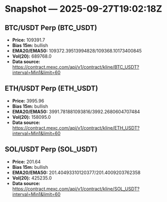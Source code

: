 # Snapshot — 2025-09-27T19:02:18Z

## BTC/USDT Perp (BTC_USDT)
- **Price:** 109391.7
- **Bias 15m:** bullish
- **EMA20/EMA50:** 109372.39513994828/109368.10173400845
- **Vol(20):** 689768.0
- **Data source:** https://contract.mexc.com/api/v1/contract/kline/BTC_USDT?interval=Min1&limit=60

## ETH/USDT Perp (ETH_USDT)
- **Price:** 3995.96
- **Bias 15m:** bullish
- **EMA20/EMA50:** 3991.781881093816/3992.2680604707484
- **Vol(20):** 158095.0
- **Data source:** https://contract.mexc.com/api/v1/contract/kline/ETH_USDT?interval=Min1&limit=60

## SOL/USDT Perp (SOL_USDT)
- **Price:** 201.64
- **Bias 15m:** bullish
- **EMA20/EMA50:** 201.40493310120377/201.4009203762358
- **Vol(20):** 425235.0
- **Data source:** https://contract.mexc.com/api/v1/contract/kline/SOL_USDT?interval=Min1&limit=60
